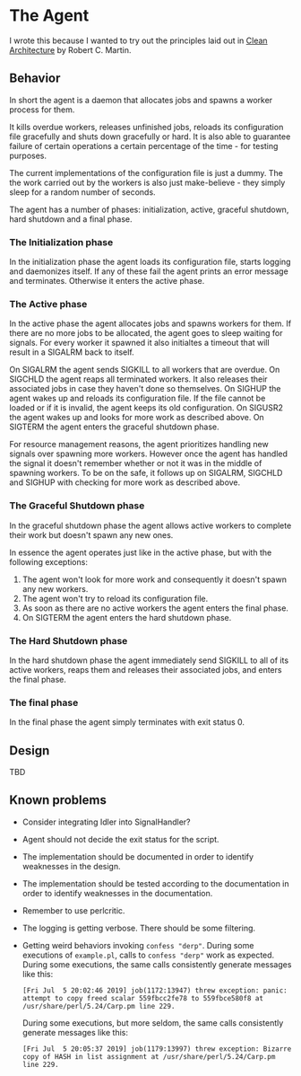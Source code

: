 # The Agent

I wrote this because I wanted to try out the principles laid out in [Clean
Architecture] by Robert C. Martin.

## Behavior

In short the agent is a daemon that allocates jobs and spawns a worker process
for them.

It kills overdue workers, releases unfinished jobs, reloads its configuration
file gracefully and shuts down gracefully or hard.
It is also able to guarantee failure of certain operations a certain percentage
of the time - for testing purposes.

The current implementations of the configuration file is just a dummy.
The the work carried out by the workers is also just make-believe - they
simply sleep for a random number of seconds.

The agent has a number of phases: initialization, active, graceful shutdown,
hard shutdown and a final phase.

### The Initialization phase

In the initialization phase the agent loads its configuration file, starts
logging and daemonizes itself.
If any of these fail the agent prints an error message and terminates.
Otherwise it enters the active phase.

### The Active phase

In the active phase the agent allocates jobs and spawns workers for them.
If there are no more jobs to be allocated, the agent goes to sleep waiting for
signals.
For every worker it spawned it also initialtes a timeout that will result in a
SIGALRM back to itself.

On SIGALRM the agent sends SIGKILL to all workers that are overdue.
On SIGCHLD the agent reaps all terminated workers.
It also releases their associated jobs in case they haven't done so themselves.
On SIGHUP the agent wakes up and reloads its configuration file.
If the file cannot be loaded or if it is invalid, the agent keeps its old
configuration.
On SIGUSR2 the agent wakes up and looks for more work as described above.
On SIGTERM the agent enters the graceful shutdown phase.

For resource management reasons, the agent prioritizes handling new signals over
spawning more workers.
However once the agent has handled the signal it doesn't remember whether or not
it was in the middle of spawning workers.
To be on the safe, it follows up on SIGALRM, SIGCHLD and SIGHUP with checking
for more work as described above.

### The Graceful Shutdown phase

In the graceful shutdown phase the agent allows active workers to complete their
work but doesn't spawn any new ones.

In essence the agent operates just like in the active phase, but with the
following exceptions:

1. The agent won't look for more work and consequently it doesn't spawn any new
   workers.
2. The agent won't try to reload its configuration file.
3. As soon as there are no active workers the agent enters the final phase.
4. On SIGTERM the agent enters the hard shutdown phase.

### The Hard Shutdown phase

In the hard shutdown phase the agent immediately send SIGKILL to all of its
active workers, reaps them and releases their associated jobs, and enters the
final phase.

### The final phase

In the final phase the agent simply terminates with exit status 0.

## Design

TBD

## Known problems

* Consider integrating Idler into SignalHandler?

* Agent should not decide the exit status for the script.

* The implementation should be documented in order to identify weaknesses in the
  design.

* The implementation should be tested according to the documentation in order to
  identify weaknesses in the documentation.

* Remember to use perlcritic.

* The logging is getting verbose.
  There should be some filtering.

* Getting weird behaviors invoking `confess "derp"`.
  During some executions of `example.pl`, calls to `confess "derp"` work as
  expected.
  During some executions, the same calls consistently generate messages like
  this:

      [Fri Jul  5 20:02:46 2019] job(1172:13947) threw exception: panic: attempt to copy freed scalar 559fbcc2fe78 to 559fbce580f8 at /usr/share/perl/5.24/Carp.pm line 229.

  During some executions, but more seldom, the same calls consistently generate
  messages like this:

      [Fri Jul  5 20:05:37 2019] job(1179:13997) threw exception: Bizarre copy of HASH in list assignment at /usr/share/perl/5.24/Carp.pm line 229.


[Clean Architecture]: https://www.goodreads.com/book/show/18043011-clean-architecture
